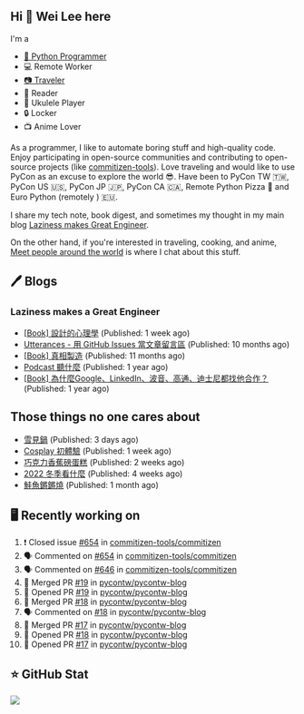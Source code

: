 ## Hi 👋 Wei Lee here

I'm a

* [🐍 Python Programmer](https://pycon-note.wei-lee.me/)
* 💻 Remote Worker
* [📷 Traveler](https://travlog.wei-lee.me/)
* 📖 Reader
* 🎵 Ukulele Player
* 🔒 Locker
* 📺 Anime Lover

As a programmer, I like to automate boring stuff and high-quality code. Enjoy participating in open-source communities and contributing to open-source projects (like [commitizen-tools](https://github.com/commitizen-tools)). Love traveling and would like to use PyCon as an excuse to explore the world 😎. Have been to PyCon TW 🇹🇼, PyCon US 🇺🇸, PyCon JP 🇯🇵, PyCon CA 🇨🇦, Remote Python Pizza 🍕 and Euro Python (remotely ) 🇪🇺.

I share my tech note, book digest, and sometimes my thought in my main blog [Laziness makes Great Engineer](https://blog.wei-lee.me/).

On the other hand, if you're interested in traveling, cooking, and anime, [Meet people around the world](https://travlog.wei-lee.me/) is where I chat about this stuff.

## 🖊️ Blogs

### Laziness makes a Great Engineer

* [[Book] 設計的心理學](https://blog.wei-lee.me/posts/book/2023/01/the-design-of-everyday-things) (Published: 1 week ago)
* [Utterances - 用 GitHub Issues 當文章留言區](https://blog.wei-lee.me/posts/tech/2022/02/use-github-issues-as-comment-system) (Published: 10 months ago)
* [[Book] 真相製造](https://blog.wei-lee.me/posts/book/2022/02/reality-is-business) (Published: 11 months ago)
* [Podcast 聽什麼](https://blog.wei-lee.me/posts/gossiping/2021/12/podcast-i-listen-to) (Published: 1 year ago)
* [[Book] 為什麼Google、LinkedIn、波音、高通、迪士尼都找他合作？](https://blog.wei-lee.me/posts/book/2021/12/pitch-anyting) (Published: 1 year ago)

## Those things no one cares about

* [雪見鍋](https://travlog.wei-lee.me/posts/cook/2023/01/misorenabe) (Published: 3 days ago)
* [Cosplay 初體驗](https://travlog.wei-lee.me/posts/review/2022/12/first-time-cosplay) (Published: 1 week ago)
* [巧克力香蕉磅蛋糕](https://travlog.wei-lee.me/posts/cook/2022/12/choco-banana-pound-cake) (Published: 2 weeks ago)
* [2022 冬季看什麼](https://travlog.wei-lee.me/posts/review/2022/12/what-i-watch-in-2022-winter) (Published: 4 weeks ago)
* [鮭魚鏘鏘燒](https://travlog.wei-lee.me/posts/cook/2022/11/salmon-chan-chan-yaki) (Published: 1 month ago)

## 🖥️ Recently working on

1. ❗️ Closed issue [#654](https://github.com/commitizen-tools/commitizen/issues/654) in [commitizen-tools/commitizen](https://github.com/commitizen-tools/commitizen)
2. 🗣 Commented on [#654](https://github.com/commitizen-tools/commitizen/issues/654) in [commitizen-tools/commitizen](https://github.com/commitizen-tools/commitizen)
3. 🗣 Commented on [#646](https://github.com/commitizen-tools/commitizen/issues/646) in [commitizen-tools/commitizen](https://github.com/commitizen-tools/commitizen)
4. 🎉 Merged PR [#19](https://github.com/pycontw/pycontw-blog/pull/19) in [pycontw/pycontw-blog](https://github.com/pycontw/pycontw-blog)
5. 💪 Opened PR [#19](https://github.com/pycontw/pycontw-blog/pull/19) in [pycontw/pycontw-blog](https://github.com/pycontw/pycontw-blog)
6. 🎉 Merged PR [#18](https://github.com/pycontw/pycontw-blog/pull/18) in [pycontw/pycontw-blog](https://github.com/pycontw/pycontw-blog)
7. 🗣 Commented on [#18](https://github.com/pycontw/pycontw-blog/issues/18) in [pycontw/pycontw-blog](https://github.com/pycontw/pycontw-blog)
8. 🎉 Merged PR [#17](https://github.com/pycontw/pycontw-blog/pull/17) in [pycontw/pycontw-blog](https://github.com/pycontw/pycontw-blog)
9. 💪 Opened PR [#18](https://github.com/pycontw/pycontw-blog/pull/18) in [pycontw/pycontw-blog](https://github.com/pycontw/pycontw-blog)
10. 💪 Opened PR [#17](https://github.com/pycontw/pycontw-blog/pull/17) in [pycontw/pycontw-blog](https://github.com/pycontw/pycontw-blog)


## ⭐ GitHub Stat
[![](https://github-readme-stats.vercel.app/api?username=Lee-W&show_icons=true&hide_title=true)](https://github.com/anuraghazra/github-readme-stats)
